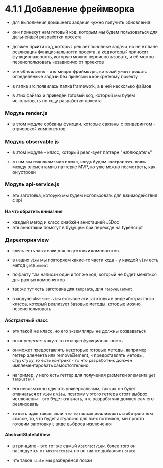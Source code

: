 # 4.1.1 Добавление фреймворка

- для выполнения домашнего задания нужно получить обновления
- они принесут нам готовый код, которым мы будем пользоваться для дальнейшей разработки проекта

- должен прийти код, который решает основные задачи, но не в плане реализации функциональности проекта, а код который приносит функциональность, которую можно переиспользовать, и её можно переиспользовать независимо от проектов

- это обновление - это микро-фреймворк, который умеет решать определённые задачи без привязки к конкретному проекту

- в папке src появилась папка framework, а в ней несколько файлов

- в этих файлах и приведён готовый код, который мы будем использовать по ходу разработки проекта

### Модуль render.js

- в этом модуле собраны функции, которые связаны с рендерингом - отрисовкой компонентов

### Модуль observable.js

- в этом модуле - класс, который реализует паттерн "наблюдатель"

- с ним мы познакомимся позже, когда будем настраивать связь между элементами в паттерне MVP, но уже можно посмотреть, как он устроен

### Модуль api-service.js

- это заготовка, которую мы будем использовать для взаимодействия с api

#### На что обратить внимание

- каждый метод и класс снабжён аннотацией JSDoc
- эти аннотации помогут в будущем при переходе на typeScript

### Директория view

- здесь есть заготовки для подготовки компонентов

- в наших `view` мы повторяем какие-то части кода - у каждой `view` есть метод `getElement`

- по факту там написан один и тот же код, который не будет меняться для разных компонентов

- так же тут есть заготовка для `template`, для `removeElement`

- в модуле `abstract-view` есть все эти заготовки в виде абстрактного класса, который реализует базовые методы, которые можно переиспользовать

#### Абстрактный класс

- это такой же класс, но его экземпляры не должны создаваться

- он определяет какую-то готовую функциональность

- он может предоставлять некоторые готовые методы, например геттер элемента или removeElement, и предоставлять методы, структуру, то есть контракт - то что разработчик должен имплементировать самостоятельно

- например, у него есть геттер для получения разметки элемента `get template()`

- его невозможно сделать универсальным, так как он будет отличаться от `view` к `view`, поэтому у этого геттера стоит выброс исключения - это будет означать, что разработчик должен сам его реализовать

- то есть идея такая: если что-то нельзя реализовать в абстрактном классе, то, что будет актуально для всех потомков, мы просто готовим заготовку в виде выброса исключения

#### AbstractStatefulView

- в принципе - это тот же самый `AbstractView`, более того он наследуется от `AbstractView`, но он так же добавляет `state`

- что такое `state` мы разберёмся позже

